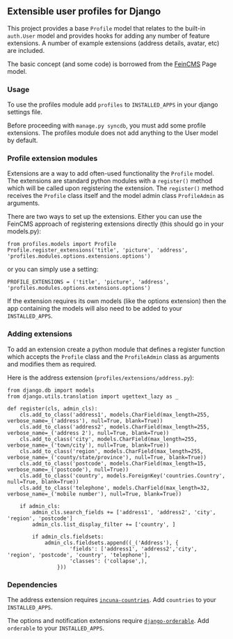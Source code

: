 ## Extensible user profiles for Django

This project provides a base `Profile` model that relates to the built-in `auth.User` model and provides hooks for adding any number of feature extensions. A number of example extensions (address details, avatar, etc) are included.

The basic concept (and some code) is borrowed from the [FeinCMS](https://github.com/feincms/feincms) Page model.

### Usage

To use the profiles module add `profiles` to `INSTALLED_APPS` in your django settings file.

Before proceeding with `manage.py syncdb`, you must add some profile extensions.
The profiles module does not add anything to the User model by default.

### Profile extension modules

Extensions are a way to add often-used functionality the `Profile` model. The
extensions are standard python modules with a `register()` method which will be
called upon registering the extension. The `register()` method receives the
`Profile` class itself and the model admin class `ProfileAdmin` as arguments.

There are two ways to set up the extensions. Either you can use the FeinCMS
approach of registering extensions directly (this should go in your models.py):

    from profiles.models import Profile
    Profile.register_extensions('title', 'picture', 'address', 'profiles.modules.options.extensions.options')

or you can simply use a setting:

    PROFILE_EXTENSIONS = ('title', 'picture', 'address', 'profiles.modules.options.extensions.options')

If the extension requires its own models (like the options extension) then the
app containing the models will also need to be added to your `INSTALLED_APPS`.

### Adding extensions

To add an extension create a python module that defines a register function
which accepts the `Profile` class and the `ProfileAdmin` class as arguments and
modifies them as required.

Here is the address extension (`profiles/extensions/address.py`):


    from django.db import models
    from django.utils.translation import ugettext_lazy as _

    def register(cls, admin_cls):
        cls.add_to_class('address1', models.CharField(max_length=255, verbose_name=_('address'), null=True, blank=True))
        cls.add_to_class('address2', models.CharField(max_length=255, verbose_name=_('address 2'), null=True, blank=True))
        cls.add_to_class('city', models.CharField(max_length=255, verbose_name=_('town/city'), null=True, blank=True))
        cls.add_to_class('region', models.CharField(max_length=255, verbose_name=_('county/state/province'), null=True, blank=True))
        cls.add_to_class('postcode', models.CharField(max_length=15, verbose_name=_('postcode'), null=True))
        cls.add_to_class('country', models.ForeignKey('countries.Country', null=True, blank=True))
        cls.add_to_class('telephone', models.CharField(max_length=32, verbose_name=_('mobile number'), null=True, blank=True))

        if admin_cls:
            admin_cls.search_fields += ['address1', 'address2', 'city', 'region', 'postcode']
            admin_cls.list_display_filter += ['country', ]

            if admin_cls.fieldsets:
                admin_cls.fieldsets.append((_('Address'), {
                        'fields': ['address1', 'address2','city', 'region', 'postcode', 'country', 'telephone'],
                        'classes': ('collapse',),
                    }))


### Dependencies

The address extension requires
[`incuna-countries`](http://github.com/incuna/incuna-countries). Add
`countries` to your `INSTALLED_APPS`.

The options and notification extensions require
[`django-orderable`](http://github.com/incuna/django-orderable). Add
`orderable` to your `INSTALLED_APPS`.
